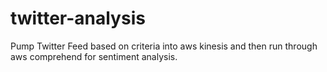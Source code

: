 # twitter-analysis
Pump Twitter Feed based on criteria into aws kinesis and then run through aws comprehend for sentiment analysis.
